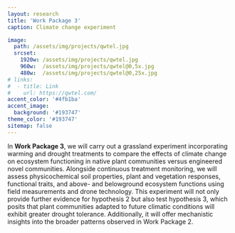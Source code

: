 ```yaml
---
layout: research
title: 'Work Package 3'
caption: Climate change experiment

image: 
  path: /assets/img/projects/qwtel.jpg
  srcset: 
    1920w: /assets/img/projects/qwtel.jpg
    960w:  /assets/img/projects/qwtel@0,5x.jpg
    480w:  /assets/img/projects/qwtel@0,25x.jpg
# links:
#  - title: Link
#    url: https://qwtel.com/
accent_color: '#4fb1ba'
accent_image:
  background: '#193747'
theme_color: '#193747'
sitemap: false
---
```


In **Work Package 3**, we will carry out a grassland experiment incorporating warming and drought treatments to compare the effects of climate change on ecosystem functioning in native plant communities versus engineered novel communities. Alongside continuous treatment monitoring, we will assess physicochemical soil properties, plant and vegetation responses, functional traits, and above- and belowground ecosystem functions using field measurements and drone technology. This experiment will not only provide further evidence for hypothesis 2 but also test hypothesis 3, which posits that plant communities adapted to future climatic conditions will exhibit greater drought tolerance. Additionally, it will offer mechanistic insights into the broader patterns observed in Work Package 2.



